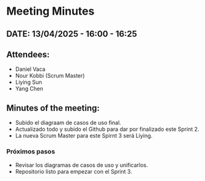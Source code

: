 # Meeting Minutes

## DATE: 13/04/2025 - 16:00 - 16:25

## Attendees:
- Daniel Vaca  
- Nour Kobbi (Scrum Master)  
- Liying Sun  
- Yang Chen  

## Minutes of the meeting:

- Subido el diagraam de casos de uso final.
- Actualizado todo y subido el Github para dar por finalizado este Sprint 2.
- La nueva Scrum Master para este Spirnt 3 será Liying.

### Próximos pasos
- Revisar los diagramas de casos de uso y unificarlos.
- Repositorio listo para empezar con el Sprint 3.



